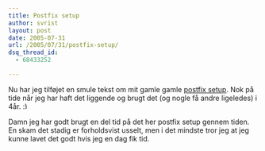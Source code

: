 ```yaml
---
title: Postfix setup
author: svrist
layout: post
date: 2005-07-31
url: /2005/07/31/postfix-setup/
dsq_thread_id:
  - 68433252

---
```

Nu har jeg tilføjet en smule tekst om mit gamle gamle [postfix setup][1]. Nok på tide når jeg har haft det liggende og brugt det (og nogle få andre ligeledes) i 4år. <img src="http://blog.vrist.dk/newwp/wp-includes/images/smilies/simple-smile.png" alt=":)" class="wp-smiley" style="height: 1em; max-height: 1em;" />

Damn jeg har godt brugt en del tid på det her postfix setup gennem tiden. En skam det stadig er forholdsvist usselt, men i det mindste tror jeg at jeg kunne lavet det godt hvis jeg en dag fik tid.

 [1]: http://seet.dk/?page_id=4